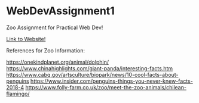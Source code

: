 # WebDevAssignment1

Zoo Assignment for Practical Web Dev!

[Link to Website!](https://hayleyrobin.github.io/WebDevAssignment1/)

References for Zoo Information:

https://onekindplanet.org/animal/dolphin/
https://www.chinahighlights.com/giant-panda/interesting-facts.htm
https://www.cabq.gov/artsculture/biopark/news/10-cool-facts-about-penguins
https://www.insider.com/penguins-things-you-never-knew-facts-2018-4
https://www.folly-farm.co.uk/zoo/meet-the-zoo-animals/chilean-flamingo/

